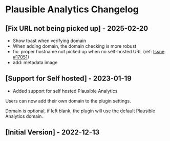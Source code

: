 # Plausible Analytics Changelog

## [Fix URL not being picked up] - 2025-02-20

- Show toast when verifying domain
- When adding domain, the domain checking is more robust
- fix: proper hostname not picked up when no self-hosted URL (ref: [Issue #17051](https://github.com/raycast/extensions/issues/17051))
- add: metadata image 

## [Support for Self hosted] - 2023-01-19

- Added support for self hosted Plausible Analytics 

Users can now add their own domain to the plugin settings.

Domain is optional, if left blank, the plugin will use the default Plausible Analytics domain.

## [Initial Version] - 2022-12-13
